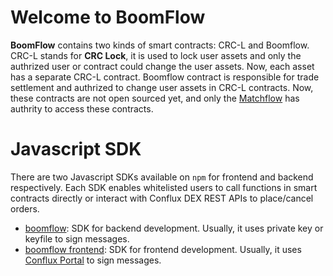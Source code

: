 # Welcome to BoomFlow

**BoomFlow** contains two kinds of smart contracts: CRC-L and Boomflow. CRC-L stands for **CRC Lock**, it is used to lock user assets and only the authrized user or contract could change the user assets. Now, each asset has a separate CRC-L contract. Boomflow contract is responsible for trade settlement and authrized to change user assets in CRC-L contracts. Now, these contracts are not open sourced yet, and only the [Matchflow](../matchflow/index.md) has authrity to access these contracts.

# Javascript SDK
There are two Javascript SDKs available on `npm` for frontend and backend respectively. Each SDK enables whitelisted users to call functions in smart contracts directly or interact with Conflux DEX REST APIs to place/cancel orders.

- [boomflow](https://www.npmjs.com/package/boomflow): SDK for backend development. Usually, it uses private key or keyfile to sign messages.
- [boomflow frontend](https://www.npmjs.com/package/boomflow-frontend): SDK for frontend development. Usually, it uses [Conflux Portal](http://portal.conflux-chain.org/) to sign messages.
